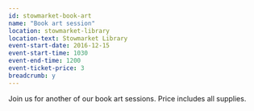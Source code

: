 ```yaml
---
id: stowmarket-book-art
name: "Book art session"
location: stowmarket-library
location-text: Stowmarket Library
event-start-date: 2016-12-15
event-start-time: 1030
event-end-time: 1200
event-ticket-price: 3
breadcrumb: y
---
```


Join us for another of our book art sessions. Price includes all supplies.
